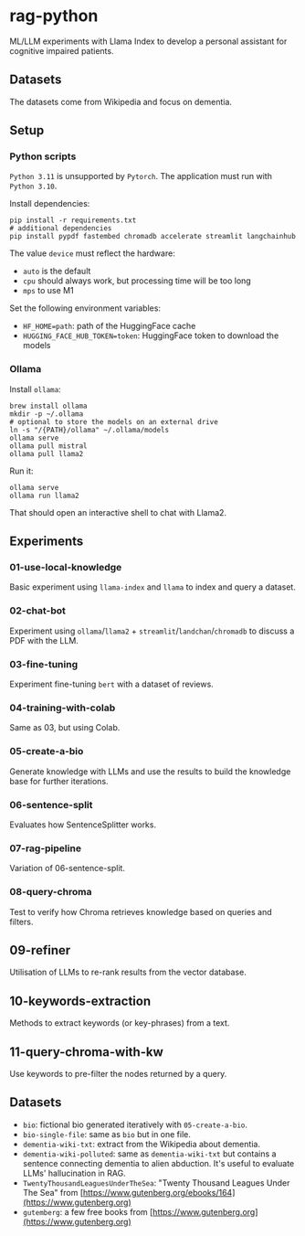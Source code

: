 # rag-python
ML/LLM experiments with Llama Index to develop a personal assistant for cognitive impaired patients.

## Datasets

The datasets come from Wikipedia and focus on dementia. 

## Setup

### Python scripts

`Python 3.11` is unsupported by `Pytorch`. The application must run with `Python 3.10`.

Install dependencies:
```shell
pip install -r requirements.txt
# additional dependencies
pip install pypdf fastembed chromadb accelerate streamlit langchainhub
```

The value `device` must reflect the hardware:
- `auto` is the default 
- `cpu` should always work, but processing time will be too long
- `mps` to use M1

Set the following environment variables:
- `HF_HOME=path`: path of the HuggingFace cache
- `HUGGING_FACE_HUB_TOKEN=token`: HuggingFace token to download the models

### Ollama

Install `ollama`:

```shell
brew install ollama
mkdir -p ~/.ollama
# optional to store the models on an external drive
ln -s "/{PATH}/ollama" ~/.ollama/models
ollama serve
ollama pull mistral
ollama pull llama2
```

Run it:

```shell
ollama serve
ollama run llama2
```

That should open an interactive shell to chat with Llama2.

## Experiments

### 01-use-local-knowledge

Basic experiment using `llama-index` and `llama` to index and query a dataset.

### 02-chat-bot

Experiment using `ollama`/`llama2` + `streamlit`/`landchan`/`chromadb` to discuss a PDF with the LLM.

### 03-fine-tuning

Experiment fine-tuning `bert` with a dataset of reviews.

### 04-training-with-colab

Same as 03, but using Colab.

### 05-create-a-bio

Generate knowledge with LLMs and use the results to build the knowledge base for further iterations.

### 06-sentence-split

Evaluates how SentenceSplitter works.

### 07-rag-pipeline

Variation of 06-sentence-split.

### 08-query-chroma

Test to verify how Chroma retrieves knowledge based on queries and filters.

## 09-refiner

Utilisation of LLMs to re-rank results from the vector database.

## 10-keywords-extraction

Methods to extract keywords (or key-phrases) from a text.

## 11-query-chroma-with-kw

Use keywords to pre-filter the nodes returned by a query.

## Datasets

- `bio`: fictional bio generated iteratively with `05-create-a-bio`.
- `bio-single-file`: same as `bio` but in one file.
- `dementia-wiki-txt`: extract from the Wikipedia about dementia.
- `dementia-wiki-polluted`: same as `dementia-wiki-txt` but contains a sentence connecting dementia to alien abduction. It's useful to evaluate LLMs' hallucination in RAG.
- `TwentyThousandLeaguesUnderTheSea`: "Twenty Thousand Leagues Under The Sea" from [https://www.gutenberg.org/ebooks/164](https://www.gutenberg.org)
- `gutemberg`: a few free books from [https://www.gutenberg.org](https://www.gutenberg.org)
